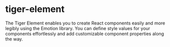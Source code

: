# tiger-element
The Tiger Element enables you to create React components easily and more legibly using the Emotion library. You can define style values for your components effortlessly and add customizable component properties along the way.
